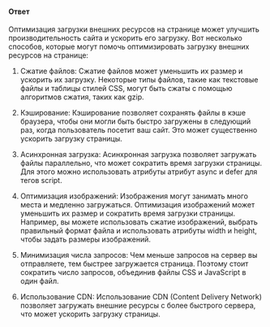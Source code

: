#### Ответ

Оптимизация загрузки внешних ресурсов на странице может улучшить производительность сайта и ускорить его загрузку. Вот несколько способов, которые могут помочь оптимизировать загрузку внешних ресурсов на странице:

1. Сжатие файлов: Сжатие файлов может уменьшить их размер и ускорить их загрузку. Некоторые типы файлов, такие как текстовые файлы и таблицы стилей CSS, могут быть сжаты с помощью алгоритмов сжатия, таких как gzip.
    
2. Кэширование: Кэширование позволяет сохранять файлы в кэше браузера, чтобы они могли быть быстро загружены в следующий раз, когда пользователь посетит ваш сайт. Это может существенно ускорить загрузку страницы.
    
3. Асинхронная загрузка: Асинхронная загрузка позволяет загружать файлы параллельно, что может сократить время загрузки страницы. Для этого можно использовать атрибуты атрибут async и defer для тегов script.
    
4. Оптимизация изображений: Изображения могут занимать много места и медленно загружаться. Оптимизация изображений может уменьшить их размер и сократить время загрузки страницы. Например, вы можете использовать сжатие изображений, выбрать правильный формат файла и использовать атрибуты width и height, чтобы задать размеры изображений.
    
5. Минимизация числа запросов: Чем меньше запросов на сервер вы отправляете, тем быстрее загружается страница. Поэтому стоит сократить число запросов, объединив файлы CSS и JavaScript в один файл.
    
6. Использование CDN: Использование CDN (Content Delivery Network) позволяет загружать внешние ресурсы с более быстрого сервера, что может ускорить загрузку страницы.